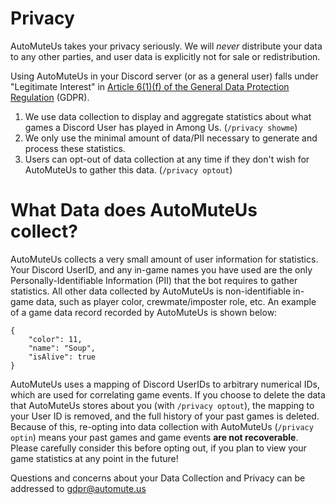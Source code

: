 # Privacy
AutoMuteUs takes your privacy seriously. We will *never* distribute your data to any other parties, and user data is explicitly
not for sale or redistribution.

Using AutoMuteUs in your Discord server (or as a general user) falls under "Legitimate Interest" in [Article 6(1)(f) of the
General Data Protection Regulation](https://eur-lex.europa.eu/legal-content/EN/TXT/?qid=1528874672298&uri=CELEX:02016R0679-20160504) (GDPR).

1. We use data collection to display and aggregate statistics about what games a Discord User has played in Among Us. (`/privacy showme`)
2. We only use the minimal amount of data/PII necessary to generate and process these statistics.
3. Users can opt-out of data collection at any time if they don't wish for AutoMuteUs to gather this data. (`/privacy optout`)

# What Data does AutoMuteUs collect?
AutoMuteUs collects a very small amount of user information for statistics. Your Discord UserID, and any in-game names you have used
are the only Personally-Identifiable Information (PII) that the bot requires to gather statistics. All other data collected by AutoMuteUs
is non-identifiable in-game data, such as player color, crewmate/imposter role, etc. An example of a game data record recorded
by AutoMuteUs is shown below:
```
{
    "color": 11,
    "name": "Soup",
    "isAlive": true
}
```

AutoMuteUs uses a mapping of Discord UserIDs to arbitrary numerical IDs, which are used for correlating game events. If you
choose to delete the data that AutoMuteUs stores about you (with `/privacy optout`), the mapping to your User ID is removed,
and the full history of your past games is deleted. Because of this, re-opting into data collection with AutoMuteUs (`/privacy optin`) means
your past games and game events **are not recoverable**. Please carefully consider this before opting out, if you plan to
view your game statistics at any point in the future!

Questions and concerns about your Data Collection and Privacy can be addressed to gdpr@automute.us